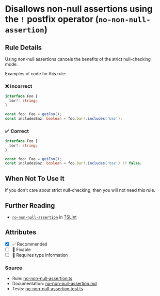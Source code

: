 # Disallows non-null assertions using the `!` postfix operator (`no-non-null-assertion`)

## Rule Details

Using non-null assertions cancels the benefits of the strict null-checking mode.

Examples of code for this rule:

<!--tabs-->

### ❌ Incorrect

```ts
interface Foo {
  bar?: string;
}

const foo: Foo = getFoo();
const includesBaz: boolean = foo.bar!.includes('baz');
```

### ✅ Correct

```ts
interface Foo {
  bar?: string;
}

const foo: Foo = getFoo();
const includesBaz: boolean = foo.bar?.includes('baz') ?? false;
```

## When Not To Use It

If you don't care about strict null-checking, then you will not need this rule.

## Further Reading

- [`no-non-null-assertion`](https://palantir.github.io/tslint/rules/no-non-null-assertion/) in [TSLint](https://palantir.github.io/tslint/)

## Attributes

- [x] ✅ Recommended
- [ ] 🔧 Fixable
- [ ] 💭 Requires type information

### Source

- Rule: [no-non-null-assertion.ts](https://github.com/typescript-eslint/typescript-eslint/blob/main/packages/eslint-plugin/src/rules/no-non-null-assertion.ts)
- Documentation: [no-non-null-assertion.md](https://github.com/typescript-eslint/typescript-eslint/blob/main/packages/eslint-plugin/docs/rules/no-non-null-assertion.md)
- Tests: [no-non-null-assertion.test.ts](https://github.com/typescript-eslint/typescript-eslint/blob/main/packages/eslint-plugin/tests/rules/no-non-null-assertion.test.ts)
